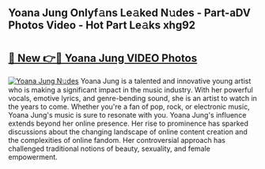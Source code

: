 ## Yoana Jung Onlyf𝚊ns Le𝚊ked N𝚞des - Part-aDV Photos Video - Hot Part Le𝚊ks xhg92

# <h2><a href="http://ab50840.deff.icu/?id=Yoana+Jung">🔗 New 👉🔴 Yoana Jung VIDEO Photos</a></h2>

[![Yoana Jung N𝚞des](https://i.imgur.com/rIISA9y.gif)](http://ab50840.deff.icu/?id=Yoana+Jung)
Yoana Jung is a talented and innovative young artist who is making a significant impact in the music industry. With her powerful vocals, emotive lyrics, and genre-bending sound, she is an artist to watch in the years to come. Whether you're a fan of pop, rock, or electronic music, Yoana Jung's music is sure to resonate with you. Yoana Jung's influence extends beyond her online presence. Her rise to prominence has sparked discussions about the changing landscape of online content creation and the complexities of online fandom. Her controversial approach has challenged traditional notions of beauty, sexuality, and female empowerment.
